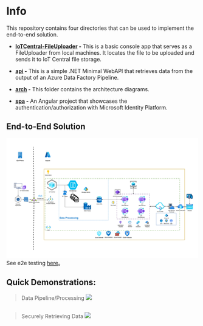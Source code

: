 # Info
This repository contains four directories that can be used to implement the end-to-end solution.
- **[IoTCentral-FileUploader](https://github.com/ryanninodizon/EHR-PoC/tree/main/IoTCentral-FileUploader  "IoTCentral-FileUploader") -** This is a basic console app that serves as a FileUploader from local machines. It locates the file to be uploaded and sends it to IoT Central file storage.

- **[api](https://github.com/ryanninodizon/EHR-PoC/tree/main/api "api") -** This is a simple .NET Minimal WebAPI that retrieves data from the output of an Azure Data Factory Pipeline.

- **[arch](https://github.com/ryanninodizon/EHR-PoC/tree/main/arch "arch") -** This folder contains the architecture diagrams.

- **[spa](https://github.com/ryanninodizon/EHR-PoC/tree/main/spa "spa") -** An Angular project that showcases the authentication/authorization with Microsoft Identity Platform.

## End-to-End Solution 
![](https://github.com/ryanninodizon/EHR-PoC/blob/main/arch/MainFlow.png)
See e2e testing [here](https://youtu.be/krEo3mMB9E4)。

## Quick Demonstrations:
> Data Pipeline/Processing 
![](https://github.com/ryanninodizon/EHR-PoC/blob/main/arch/data-pipeline-poc.gif)

## 
> Securely Retrieving Data 
![](https://github.com/ryanninodizon/EHR-PoC/blob/main/arch/fetching-data.gif)

